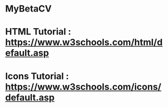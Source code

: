 # MyBetaCV

# HTML Tutorial  : https://www.w3schools.com/html/default.asp
#  Icons Tutorial : https://www.w3schools.com/icons/default.asp
